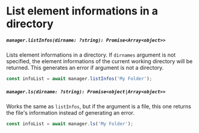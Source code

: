 # List element informations in a directory

##### `manager.listInfos(dirname: ?string): Promise<Array<object>>`

Lists element informations in a directory. If `dirnames` argument is not specified, the element informations of the current working directory will be returned.
This generates an error if argument is not a directory.

```js
const infoList = await manager.listInfos('My Folder');
```

##### `manager.ls(dirname: ?string): Promise<object|Array<object>>`

Works the same as `listInfos`, but if the argument is a file, this one returns the file's information instead of generating an error.

```js
const infoList = await manager.ls('My Folder');
```

